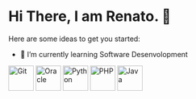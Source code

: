 # Hi There, I am Renato. 👋

Here are some ideas to get you started:

<!-- - 🔭 I’m currently working on ... --> 
- 🌱 I’m currently learning Software Desenvolopment

<div> 
  
  <img src="https://github.com/user-attachments/assets/956f6598-280c-4946-80fd-c8014c32399e" alt="Git" style="height: 50px; width:50px; "/> 
  <img src="https://github.com/user-attachments/assets/23813044-24fc-4756-8bf4-4cb66a5c460e" alt="Oracle" style="height: 50px; width:50px;"/> 
  <img src="https://github.com/user-attachments/assets/d41d1854-7e08-4918-816c-02029b2e5f99" alt="Python" style="height: 50px; width:50px;"/> 
  <img src="https://github.com/user-attachments/assets/5c62f875-94ef-4fa0-a950-c80197b48627" alt="PHP" style="height: 50px; width:50px;"/> 
  <img src="https://github.com/user-attachments/assets/da9e2f57-5df2-4d37-a404-90d72b69125a" alt="Java" style="height: 50px; width:50px; "/>

</div>





<!-- 👯 I’m looking to collaborate on -->
<!-- - 🤔 I’m looking for help with ...  -->
<!--- 💬 Ask me about ...   -->

<!--- 📫 How to reach me: ...   -->

<!-- 😄 Pronouns: ...-  -->
<!--- ⚡ Fun fact: ...  -->


